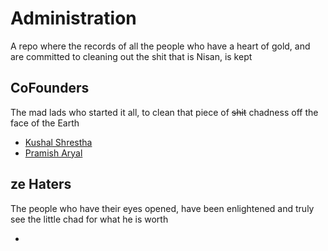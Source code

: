 # Administration
A  repo where the records of all the people who have a heart of gold, and are committed to cleaning out the shit that is Nisan, is kept

## CoFounders
The mad lads who started it all, to clean that piece of ~~shit~~ chadness off the face of the Earth

- [Kushal Shrestha](https://github.com/Kuu44)
- [Pramish Aryal](https://github.com/Pramish-Aryal) 

## ze Haters
The people who have their eyes opened, have been enlightened and truly see the little chad for what he is worth

-
